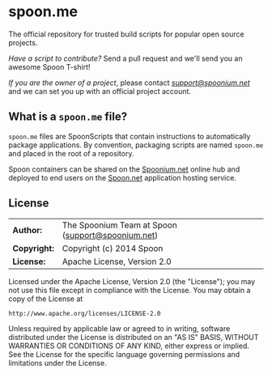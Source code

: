 # spoon.me

The official repository for trusted build scripts for popular open source projects.

*Have a script to contribute?* Send a pull request and we'll send you an awesome Spoon T-shirt!

*If you are the owner of a project*, please contact *support@spoonium.net* and we can set you up
with an official project account.

## What is a `spoon.me` file?

`spoon.me` files are SpoonScripts that contain instructions to automatically package applications. By
convention, packaging scripts are named `spoon.me` and placed in the root of a repository.

Spoon containers can be shared on the [Spoonium.net](http://spoonium.net) online hub and deployed
to end users on the [Spoon.net](http://spoon.net) application hosting service.

## License
|                      |                                          |
|:---------------------|:-----------------------------------------|
| **Author:**          | The Spoonium Team at Spoon (<support@spoonium.net>)
| **Copyright:**       | Copyright (c) 2014 Spoon
| **License:**         | Apache License, Version 2.0

Licensed under the Apache License, Version 2.0 (the "License"); you may not use this file except in compliance with the License. You may obtain a copy of the License at 

	http://www.apache.org/licenses/LICENSE-2.0

Unless required by applicable law or agreed to in writing, software distributed under the License is distributed on an "AS IS" BASIS, WITHOUT WARRANTIES OR CONDITIONS OF ANY KIND, either express or implied. See the License for the specific language governing permissions and limitations under the License.
